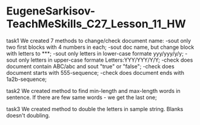 # EugeneSarkisov-TeachMeSkills_C27_Lesson_11_HW

task1
We created 7 methods to change/check document name:
-sout only two first blocks with 4 numbers in each;
-sout doc name, but change block with letters to ***;
-sout only letters in lower-case formate yyy/yyy/y/y;
-sout only letters in upper-case formate Letters:YYY/YYY/Y/Y;
-check does document contain ABC/abc and sout "true" or "false";
-check does document starts with 555-sequence;
-check does document ends with 1a2b-sequence;

task2
We created method to find min-length and max-length words in sentence. 
If there are few same words - we get the last one;

task3
We created method to double the letters in sample string. 
Blanks doesn't doubling.
